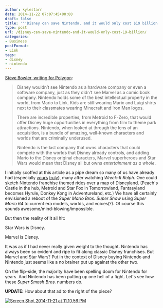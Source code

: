 ```yaml
---
author: kylestarr
date: 2014-11-22 07:07:45+00:00
draft: false
title: '''Disney can save Nintendo, and it would only cost $19 billion'''
type: post
url: /disney-can-save-nintendo-and-it-would-only-cost-19-billion/
categories:
- Business
postFormat:
- Link
tags:
- disney
- nintendo
---
```


[Steve Bowler, writing for Polygon](http://www.polygon.com/2014/11/21/7259147/disney-nintendo-acquisition):


<blockquote>Disney wouldn’t see Nintendo as a hardware company or even a software company, just as they didn't see Marvel as a comic book company. Nintendo holds some of the best intellectual property in the world, from Mario to Link. Kids are still wearing Mario and Luigi shirts next to their classmates wearing Minecraft and Iron Man logos.

There are incredible properties, from Metroid to F-Zero, that would offer Disney huge opportunities in everything from film to theme park attractions. Nintendo, when looked at through the lens of an acquisition, is a bundle of amazing, well-known characters and worlds that are criminally underused.

Nintendo is the last company that owns characters that could compete with the worlds that Disney already controls, and adding Mario to the Disney original characters, Marvel superheroes and Star Wars would mean that Disney all but owns _entertainment as a whole_.</blockquote>


I initially scoffed at this article as a pipe dream so many of us have already had (especially [yours](https://www.zerocounts.net/2014/08/29/grand-theft-mario/) [truly](https://www.zerocounts.net/2014/06/01/hail-mary-o/)), many after watching _Wreck-It Ralph_. One could sketch Nintendo franchise themed rides over a map of Disneyland. (Peach's Castle in the hub, Metroid and Star Fox in Tomorrowland, Fantasyland becomes Hyrule, Donkey Kong in Adventureland, etc.) We have all certainly envisioned a reboot of the _Super Mario Bros. Super Show_ using _Super Mario 64_ to current era models, worlds, and voices(?). Of course this sounds awesome/mind-blowing/impossible.

But then the reality of it all hit:

Star Wars is Disney.

Marvel is Disney.

It was as if I had never really given weight to the thought. Nintendo has always been so evident and ripe to fit along classic Disney franchises. But Marvel and Star Wars? Put in the context of Disney buying Nintendo and Nintendo just seems like a no brainer put up against the other two.

On the flip-side, the majority have been spelling doom for Nintendo for years. And Nintendo has been putting up one hell of a fight. Let's see how these _Super Smash Bros._ numbers do.

**UPDATE**: How about that ad to the right of the piece?

[![Screen Shot 2014-11-21 at 11.10.56 PM](https://www.zerocounts.net/wp-content/uploads/2014/11/screen-shot-2014-11-21-at-11-10-56-pm.png)
](https://www.zerocounts.net/wp-content/uploads/2014/11/screen-shot-2014-11-21-at-11-10-56-pm.png)
